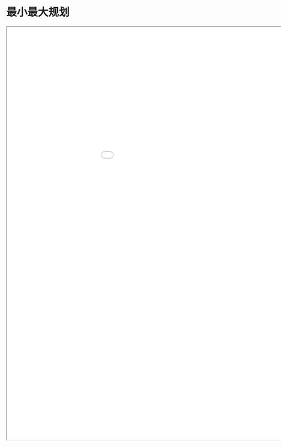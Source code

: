 
# 最小最大规划
<div class="pdf-class">
    <iframe  src=\texpdf\part-opt-chap-minmaxopt.pdf width="1100" height="1100">
    </iframe>
</div>
